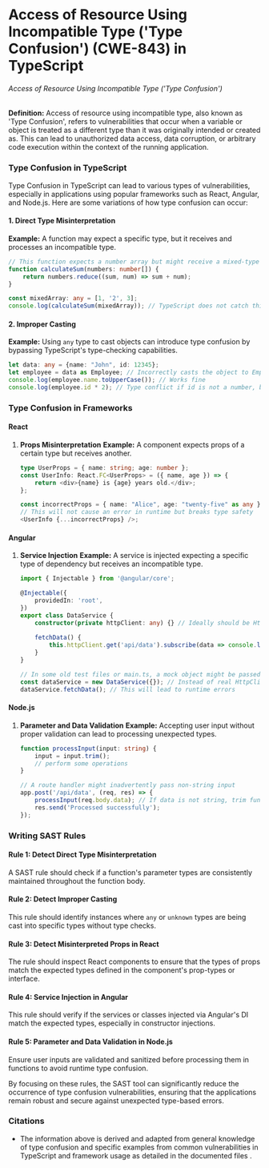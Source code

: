 # Access of Resource Using Incompatible Type ('Type Confusion') (CWE-843) in TypeScript

###### Access of Resource Using Incompatible Type ('Type Confusion')

**Definition:**
Access of resource using incompatible type, also known as 'Type Confusion', refers to vulnerabilities that occur when a variable or object is treated as a different type than it was originally intended or created as. This can lead to unauthorized data access, data corruption, or arbitrary code execution within the context of the running application.

### Type Confusion in TypeScript

Type Confusion in TypeScript can lead to various types of vulnerabilities, especially in applications using popular frameworks such as React, Angular, and Node.js. Here are some variations of how type confusion can occur:

#### 1. **Direct Type Misinterpretation**
   **Example:** A function may expect a specific type, but it receives and processes an incompatible type.
   ```typescript
   // This function expects a number array but might receive a mixed-type array.
   function calculateSum(numbers: number[]) {
       return numbers.reduce((sum, num) => sum + num);
   }

   const mixedArray: any = [1, '2', 3];
   console.log(calculateSum(mixedArray)); // TypeScript does not catch this at runtime
   ```

#### 2. **Improper Casting**
   **Example:** Using `any` type to cast objects can introduce type confusion by bypassing TypeScript's type-checking capabilities.
   ```typescript
   let data: any = {name: "John", id: 12345};
   let employee = data as Employee; // Incorrectly casts the object to Employee
   console.log(employee.name.toUpperCase()); // Works fine
   console.log(employee.id * 2); // Type conflict if id is not a number, but no error at runtime
   ```

### Type Confusion in Frameworks

#### **React**
1. **Props Misinterpretation**
   **Example:** A component expects props of a certain type but receives another.
   ```typescript
   type UserProps = { name: string; age: number };
   const UserInfo: React.FC<UserProps> = ({ name, age }) => {
       return <div>{name} is {age} years old.</div>;
   };

   const incorrectProps = { name: "Alice", age: "twenty-five" as any };
   // This will not cause an error in runtime but breaks type safety
   <UserInfo {...incorrectProps} />;
   ```

#### **Angular**
1. **Service Injection**
   **Example:** A service is injected expecting a specific type of dependency but receives an incompatible type.
   ```typescript
   import { Injectable } from '@angular/core';

   @Injectable({
       providedIn: 'root',
   })
   export class DataService {
       constructor(private httpClient: any) {} // Ideally should be HttpClient
      
       fetchData() {
           this.httpClient.get('api/data').subscribe(data => console.log(data));
       }
   }

   // In some old test files or main.ts, a mock object might be passed through manual instantiation
   const dataService = new DataService({}); // Instead of real HttpClient
   dataService.fetchData(); // This will lead to runtime errors
   ```

#### **Node.js**
1. **Parameter and Data Validation**
   **Example:** Accepting user input without proper validation can lead to processing unexpected types.
   ```typescript
   function processInput(input: string) {
       input = input.trim();
       // perform some operations
   }

   // A route handler might inadvertently pass non-string input
   app.post('/api/data', (req, res) => {
       processInput(req.body.data); // If data is not string, trim function might break
       res.send('Processed successfully');
   });
   ```

### Writing SAST Rules

#### Rule 1: **Detect Direct Type Misinterpretation**
A SAST rule should check if a function's parameter types are consistently maintained throughout the function body.

#### Rule 2: **Detect Improper Casting**
This rule should identify instances where `any` or `unknown` types are being cast into specific types without type checks.

#### Rule 3: **Detect Misinterpreted Props in React**
The rule should inspect React components to ensure that the types of props match the expected types defined in the component's prop-types or interface.

#### Rule 4: **Service Injection in Angular**
This rule should verify if the services or classes injected via Angular's DI match the expected types, especially in constructor injections.

#### Rule 5: **Parameter and Data Validation in Node.js**
Ensure user inputs are validated and sanitized before processing them in functions to avoid runtime type confusion.

By focusing on these rules, the SAST tool can significantly reduce the occurrence of type confusion vulnerabilities, ensuring that the applications remain robust and secure against unexpected type-based errors.

### Citations
- The information above is derived and adapted from general knowledge of type confusion and specific examples from common vulnerabilities in TypeScript and framework usage as detailed in the documented files .
